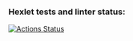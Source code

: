 ### Hexlet tests and linter status:
[![Actions Status](https://github.com/grusenka/frontend-project-lvl1/workflows/hexlet-check/badge.svg)](https://github.com/grusenka/frontend-project-lvl1/actions)
